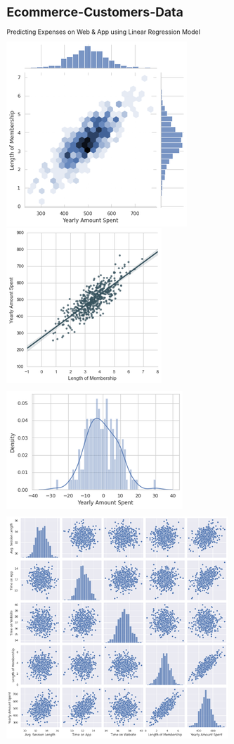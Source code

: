 # Ecommerce-Customers-Data
Predicting Expenses on Web &amp; App using Linear Regression Model

![hex_diagram](https://github.com/Efi-Pecani/Ecommerce-Customers-Data/blob/main/hex_diagram_ecommerce.png)
![graph1](https://github.com/Efi-Pecani/Ecommerce-Customers-Data/blob/main/yearly_amount_spent%20as%20a%20function%20of%20length%20of%20session.png)

![model_resid](https://github.com/Efi-Pecani/Ecommerce-Customers-Data/blob/main/model_residuals_distribution.png)

![cor_visuals](https://github.com/Efi-Pecani/Ecommerce-Customers-Data/blob/main/correlations_visualized_ecommerce_data.png)




